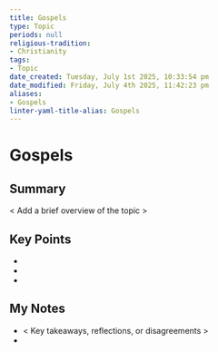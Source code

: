 ```yaml
---
title: Gospels
type: Topic
periods: null
religious-tradition:
- Christianity
tags:
- Topic
date_created: Tuesday, July 1st 2025, 10:33:54 pm
date_modified: Friday, July 4th 2025, 11:42:23 pm
aliases:
- Gospels
linter-yaml-title-alias: Gospels
---
```


# Gospels

## Summary
< Add a brief overview of the topic >

## Key Points
- 
- 
- 

## My Notes
- < Key takeaways, reflections, or disagreements >
- 